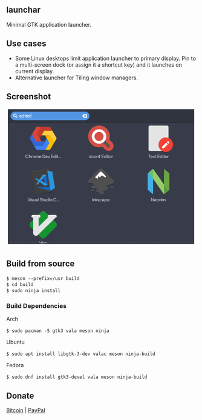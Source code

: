 launchar
--------

Minimal GTK application launcher.

## Use cases

* Some Linux desktops limit application launcher to primary display. Pin to a multi-screen dock (or assign it a shortcut key) and it launches on current display.
* Alternative launcher for Tiling window managers.

## Screenshot

![screenshot](screenshot.png)

## Build from source

```
$ meson --prefix=/usr build
$ cd build
$ sudo ninja install
```

### Build Dependencies

Arch

```
$ sudo pacman -S gtk3 vala meson ninja
```

Ubuntu

```
$ sudo apt install libgtk-3-dev valac meson ninja-build
```

Fedora

```
$ sudo dnf install gtk3-devel vala meson ninja-build
```

## Donate

[Bitcoin](bitcoin:1GTHYEDiy2C7RzXn5nY4wVRaEN2GvLjwZN) | [PayPal](https://paypal.me/abiosoft)

